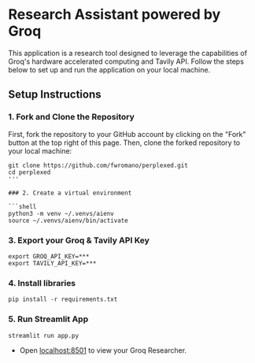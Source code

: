 # Research Assistant powered by Groq

This application is a research tool designed to leverage the capabilities of Groq's hardware accelerated computing and Tavily API. Follow the steps below to set up and run the application on your local machine.

## Setup Instructions

### 1. Fork and Clone the Repository

First, fork the repository to your GitHub account by clicking on the "Fork" button at the top right of this page. Then, clone the forked repository to your local machine:

```shell
git clone https://github.com/fwromano/perplexed.git
cd perplexed
'''

### 2. Create a virtual environment

```shell
python3 -m venv ~/.venvs/aienv
source ~/.venvs/aienv/bin/activate
```

### 3. Export your Groq & Tavily API Key

```shell
export GROQ_API_KEY=***
export TAVILY_API_KEY=***
```

### 4. Install libraries

```shell
pip install -r requirements.txt
```

### 5. Run Streamlit App

```shell
streamlit run app.py
```

- Open [localhost:8501](http://localhost:8501) to view your Groq Researcher.
